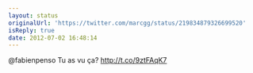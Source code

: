 ```yaml
---
layout: status
originalUrl: 'https://twitter.com/marcgg/status/219834879326699520'
isReply: true
date: 2012-07-02 16:48:14
---
```


@fabienpenso Tu as vu ça? http://t.co/9ztFAqK7
